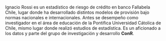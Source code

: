 Ignacio Rossi es un estadístico de riesgo de crédito en banco Fallabela Chile, lugar donde ha desarrollado distintos modelos de provisión bajo normas nacionales e internacionales. Antes se desempeño como investigador en el área de educación de la Pontifica Universidad Cátolica de Chile, mismo lugar donde realizó estudios de estadística. Es un aficionado a los datos y parte del grupo de investigación y desarrollo **ConR**.

